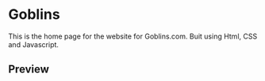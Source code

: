 # Goblins
This is the home page for the website for Goblins.com. Buit using Html, CSS and Javascript.
## Preview
